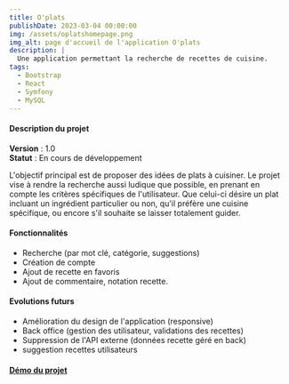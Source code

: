 ```yaml
---
title: O'plats
publishDate: 2023-03-04 00:00:00
img: /assets/oplatshomepage.png
img_alt: page d'accueil de l'application O'plats
description: |
  Une application permettant la recherche de recettes de cuisine.
tags:
  - Bootstrap
  - React
  - Symfony
  - MySQL
---
```



#### Description du projet
**Version** : 1.0 <br>
**Statut** : En cours de développement

L'objectif principal est de proposer des idées de plats à cuisiner. Le projet vise à rendre la recherche aussi ludique que possible, en prenant en compte les critères spécifiques de l'utilisateur. Que celui-ci désire un plat incluant un ingrédient particulier ou non, qu'il préfère une cuisine spécifique, ou encore s'il souhaite se laisser totalement guider.

#### Fonctionnalités 

- Recherche (par mot clé, catégorie, suggestions)
- Création de compte
- Ajout de recette en favoris
- Ajout de commentaire, notation recette.


#### Evolutions futurs 

- Amélioration du design de l'application (responsive)
- Back office (gestion des utilisateur, validations des recettes)
- Suppression de l'API externe (données recette géré en back)
- suggestion recettes utilisateurs

#### [Démo du projet](https://youtu.be/jHx5dFby_Jo)




